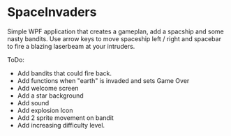 # SpaceInvaders

Simple WPF application that creates a gameplan, add a spacship and some nasty bandits.
Use arrow keys to move spaceship left / right and spacebar to fire a blazing laserbeam at your intruders.

ToDo:
- Add bandits that could fire back.
- Add functions when "earth" is invaded and sets Game Over
- Add welcome screen
- Add a star background
- Add sound
- Add explosion Icon
- Add 2 sprite movement on bandit
- Add increasing difficulty level.
